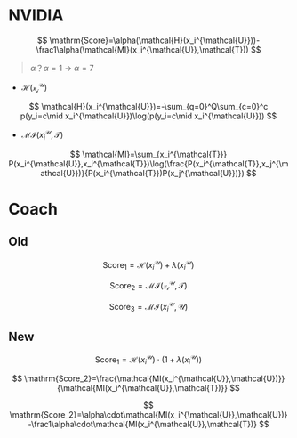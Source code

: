 # NVIDIA

$$
\mathrm{Score}=\alpha(\mathcal{H}(x_i^{\mathcal{U}}))-\frac1\alpha(\mathcal{MI}(x_i^{\mathcal{U}},\mathcal{T}))
$$

>  $\alpha$？$\alpha=1$ -> $\alpha=7$

- $\mathcal{H(x_i^{\mathcal{U}})}$

$$
\mathcal{H}(x_i^{\mathcal{U}})=-\sum_{q=0}^Q\sum_{c=0}^c p(y_i=c\mid x_i^{\mathcal{U}})\log(p(y_i=c\mid x_i^{\mathcal{U}}))
$$



- $\mathcal{MI}(x_i^{\mathcal{U}},\mathcal{T})$

$$
\mathcal{MI}=\sum_{x_i^{\mathcal{T}}} P(x_i^{\mathcal{U}},x_i^{\mathcal{T}})\log(\frac{P(x_i^{\mathcal{T}},x_j^{\mathcal{U}})}{P(x_i^{\mathcal{T}})P(x_j^{\mathcal{U}})})
$$

# Coach

## Old

$$
\mathrm{Score_1}=\mathcal{H}(x_i^{\mathcal{U}})+\lambda(x_i^{\mathcal{U}})
$$

$$
\mathrm{Score_2}=\mathcal{MI(x_i^{\mathcal{U}},\mathcal{T})}
$$

$$
\mathrm{Score_3}=\mathcal{MI}(x_i^{\mathcal{U}},\mathcal{U})
$$

## New

$$
\mathrm{Score_1}=\mathcal{H}(x_i^{\mathcal{U}})\cdot(1+\lambda(x_i^{\mathcal{U}}))
$$

$$
\mathrm{Score_2}=\frac{\mathcal{MI(x_i^{\mathcal{U}},\mathcal{U})}}{\mathcal{MI(x_i^{\mathcal{U}},\mathcal{T})}}
$$

$$
\mathrm{Score_2}=\alpha\cdot\mathcal{MI(x_i^{\mathcal{U}},\mathcal{U})}-\frac1\alpha\cdot\mathcal{MI(x_i^{\mathcal{U}},\mathcal{T})}
$$

